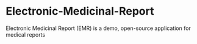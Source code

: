 # Electronic-Medicinal-Report
Electronic Medicinal Report (EMR) is a demo, open-source application for medical reports
